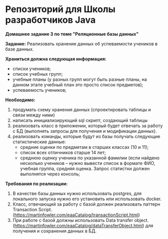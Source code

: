 # Репозиторий для Школы разработчиков Java
**Домашнее задание 3 по теме "Реляционные базы данных"**

**Задание:**
Реализовать хранение данных об успеваемости учеников в базе данных.

**Храниться должна следующая информация:**
- списки учеников;
- список учебных групп;
- учебные планы (у разных групп могут быть разные планы, на данном этапе учебный план это просто список предметов);
- успеваемость учеников;


**Необходимо:**
1) продумать схему хранения данных (спроектировать таблицы и связи между ними)
2) написать инициализирующий sql скрипт, создающий таблицы
3) реализовать класс в приложении, который будет отвечать за работу с БД (выполнять запросы для получения и модификации данных).
4) реализовать команды, которые будут из базы получать следующие статистические данные:
   - средние оценки по предметам в старших классах (10 и 11);
   - список всех отличников старше 14 лет;
   - среднюю оценку ученика по указанной фамилии (если найдено несколько учеников – нужно вывести список в формате ФИО, учебная группа, средняя оценка.
   Запрос статистки должен выполнятся через консоль;

**Требования по реализации:**
1. В качестве базы данных нужно использовать postgres, для локального запуска нужно его установить или использовать docker.
2. Класс, отвечающий за работу с базой должен реализовать паттерн Transaction Script. (https://martinfowler.com/eaaCatalog/transactionScript.html)
3. При работе с базой должны использовать Data transfer object. (https://martinfowler.com/eaaCatalog/dataTransferObject.html)
   для получения и сохранения данных в БД.